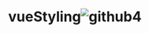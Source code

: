 # vueStyling![github4](https://user-images.githubusercontent.com/70960407/160288890-36a4b31a-9cf3-45d6-9791-6aa8fc03f865.PNG)
